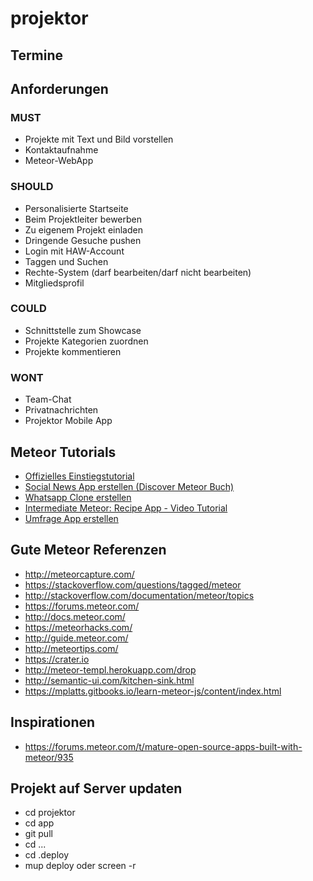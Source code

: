 # projektor

## Termine

## Anforderungen
### MUST
* Projekte mit Text und Bild vorstellen
* Kontaktaufnahme
* Meteor-WebApp

### SHOULD
* Personalisierte Startseite
* Beim Projektleiter bewerben
* Zu eigenem Projekt einladen
* Dringende Gesuche pushen
* Login mit HAW-Account
* Taggen und Suchen
* Rechte-System (darf bearbeiten/darf nicht bearbeiten)
* Mitgliedsprofil

### COULD
* Schnittstelle zum Showcase
* Projekte Kategorien zuordnen
* Projekte kommentieren


### WONT
* Team-Chat
* Privatnachrichten
* Projektor Mobile App

## Meteor Tutorials
* [Offizielles Einstiegstutorial](https://www.meteor.com/tutorials/blaze/creating-an-app)
* [Social News App erstellen (Discover Meteor Buch)](http://de.discovermeteor.com/)
* [Whatsapp Clone erstellen](http://www.angular-meteor.com/tutorials/whatsapp/meteor/bootstrapping)
* [Intermediate Meteor: Recipe App - Video Tutorial](https://www.youtube.com/watch?v=BI8IslJHSag&list=PLLnpHn493BHFYZUSK62aVycgcAouqBt7V)
* [Umfrage App erstellen](https://scotch.io/tutorials/learn-meteor-js-from-scratch-build-a-polling-app)

## Gute Meteor Referenzen
* http://meteorcapture.com/
* https://stackoverflow.com/questions/tagged/meteor
* http://stackoverflow.com/documentation/meteor/topics
* https://forums.meteor.com/
* http://docs.meteor.com/
* https://meteorhacks.com/
* http://guide.meteor.com/
* http://meteortips.com/
* https://crater.io
* http://meteor-templ.herokuapp.com/drop
* http://semantic-ui.com/kitchen-sink.html
* https://mplatts.gitbooks.io/learn-meteor-js/content/index.html

## Inspirationen
* https://forums.meteor.com/t/mature-open-source-apps-built-with-meteor/935

## Projekt auf Server updaten

* cd projektor
* cd app
* git pull
* cd ...
* cd .deploy
* mup deploy oder screen -r
